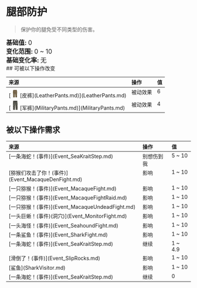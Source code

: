 # 腿部防护  
> 保护你的腿免受不同类型的伤害。  
  
<div style="font-size:1.2em"><b>基础值: </b> 0 </div>  
<div style="font-size:1.2em"><b>变化范围: </b> 0 ~ 10 </div>  
<div style="font-size:1.2em"><b>基础变化率: </b> 无 </div>  
## 可被以下操作改变  
<style>
        .table3453 th,td{
            text-align:left;
            vertical-align:top;
        }
        </style><table class="table table-bordered table3453" data-toggle="table"  ><thead style=""><tr ><th  style=""  >来源</th><th  style=""  >操作</th><th  style=""  data-sortable="true"  >值</th></tr></thead><tr ><td  style=""  >[<div style="width:25px;display:inline-block;text-align:center"><img decoding="async" src="../wiki/Sprite/LeatherPants.png" href="a.md" style="max-width:25px;max-height:25px;"></div>[皮裤](LeatherPants.md)](LeatherPants.md)</td><td  style=""  >被动效果</td><td  style=""  >6</td></tr><tr ><td  style=""  >[<div style="width:25px;display:inline-block;text-align:center"><img decoding="async" src="../wiki/Sprite/MilitaryPants.png" href="a.md" style="max-width:25px;max-height:25px;"></div>[军裤](MilitaryPants.md)](MilitaryPants.md)</td><td  style=""  >被动效果</td><td  style=""  >4</td></tr></tbody></table>  
  
## 被以下操作需求  
<style>
        .table0272 th,td{
            text-align:left;
            vertical-align:top;
        }
        </style><table class="table table-bordered table0272" data-toggle="table"  ><thead style=""><tr ><th  style=""  >来源</th><th  style=""  >操作</th><th  style=""  >值</th></tr></thead><tr ><td  style=""  >[一条海蛇！(事件)](Event_SeaKraitStep.md)</td><td  style=""  >别想伤到我</td><td  style=""  >5 ~ 10</td></tr><tr ><td  style=""  >[猕猴们攻击了你！(事件)](Event_MacaqueDenFight.md)</td><td  style=""  >影响</td><td  style=""  >1 ~ 10</td></tr><tr ><td  style=""  >[一只猕猴！(事件)](Event_MacaqueFight.md)</td><td  style=""  >影响</td><td  style=""  >1 ~ 10</td></tr><tr ><td  style=""  >[一只猕猴！(事件)](Event_MacaqueFightRaid.md)</td><td  style=""  >影响</td><td  style=""  >1 ~ 10</td></tr><tr ><td  style=""  >[一只猕猴！(事件)](Event_MacaqueUndeadFight.md)</td><td  style=""  >影响</td><td  style=""  >1 ~ 10</td></tr><tr ><td  style=""  >[一头巨蜥！(事件)(洞穴)](Event_MonitorFight.md)</td><td  style=""  >影响</td><td  style=""  >1 ~ 10</td></tr><tr ><td  style=""  >[一头海怪！(事件)](Event_SeahoundFight.md)</td><td  style=""  >影响</td><td  style=""  >1 ~ 10</td></tr><tr ><td  style=""  >[一条鲨鱼！(事件)](Event_SharkFight.md)</td><td  style=""  >影响</td><td  style=""  >1 ~ 10</td></tr><tr ><td  style=""  >[一条海蛇！(事件)](Event_SeaKraitStep.md)</td><td  style=""  >继续</td><td  style=""  >1 ~ 4.9</td></tr><tr ><td  style=""  >[滑倒了！(事件)](Event_SlipRocks.md)</td><td  style=""  >影响</td><td  style=""  >1 ~ 10</td></tr><tr ><td  style=""  >[鲨鱼](SharkVisitor.md)</td><td  style=""  >影响</td><td  style=""  >1 ~ 10</td></tr><tr ><td  style=""  >[一条海蛇！(事件)](Event_SeaKraitStep.md)</td><td  style=""  >继续</td><td  style=""  >0</td></tr></tbody></table>  
  


<script>document.title="腿部防护 - 卡牌生存百科 Card Survival Wiki";</script>